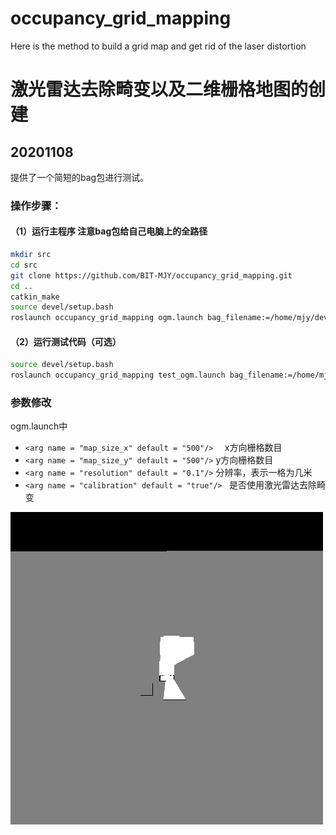 # occupancy_grid_mapping
Here is the method to build a grid map and get rid of the laser distortion

# 激光雷达去除畸变以及二维栅格地图的创建

## 20201108 
  提供了一个简短的bag包进行测试。

### 操作步骤：

#### （1）运行主程序  注意bag包给自己电脑上的全路径
```bash
mkdir src
cd src
git clone https://github.com/BIT-MJY/occupancy_grid_mapping.git 
cd ..
catkin_make
source devel/setup.bash
roslaunch occupancy_grid_mapping ogm.launch bag_filename:=/home/mjy/dev/occupancy_grid_mapping/2020-10-25-19-34-25.bag
```
#### （2）运行测试代码（可选）
```bash
source devel/setup.bash
roslaunch occupancy_grid_mapping test_ogm.launch bag_filename:=/home/mjy/dev/occupancy_grid_mapping/2020-10-25-19-34-25.bag
```


### 参数修改
ogm.launch中

* ```<arg name = "map_size_x" default = "500"/>  ```  x方向栅格数目
* ``` <arg name = "map_size_y" default = "500"/> ```  y方向栅格数目
* ``` <arg name = "resolution" default = "0.1"/> ```  分辨率，表示一格为几米
* ```<arg name = "calibration" default = "true"/> ``` 是否使用激光雷达去除畸变

![](https://github.com/BIT-MJY/occupancy_grid_mapping/blob/master/OGM/img/calib.jpg)
